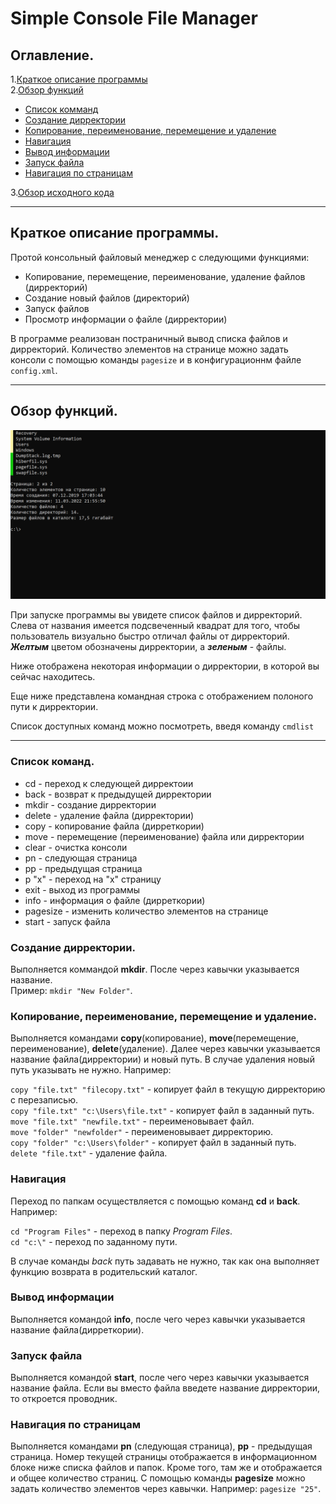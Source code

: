 # Simple Console File Manager
## Оглавление.
1.[Краткое описание программы](#краткое-описание-программы)  
2.[Обзор функций](#обзор-функций)

  * [Список комманд](#список-команд)
  * [Создание дирректории](#создание-дирректории)
  * [Копирование, переименование, перемещение и удаление](#копирование-переименование-перемещение-и-удаление)
  * [Навигация](#навигация)
  * [Вывод информации](#вывод-информации)
  * [Запуск файла](#запуск-файла)
  * [Навигация по страницам](#навигация-по-страницам)

3.[Обзор исходного кода](#обзор-исходного-кода)
___
## Краткое описание программы.
Протой консольный файловый менеджер с следующими функциями:
* Копирование, перемещение, переименование, удаление файлов (дирректорий)
* Создание новый файлов (директорий)
* Запуск файлов
* Просмотр информации о файле (дирректории)

В программе реализован постраничный вывод списка файлов и дирректорий. Количество элементов на странице можно задать консоли с помощью команды `pagesize` и в конфигурационнм файле `config.xml`.
___
## Обзор функций.
![screenshot 1](screenshot_1.PNG)

При запуске программы вы увидете список файлов и дирректорий. Слева от названия имеется подсвеченный квадрат для того, чтобы пользователь визуально быстро отличал файлы от дирректорий. ***Желтым*** цветом обозначены дирректории, а ***зеленым*** - файлы.

Ниже отображена некоторая информации о дирректории, в которой вы сейчас находитесь.

Еще ниже представлена командная строка с отображением полоного пути к дирректории.

Список доступных команд можно посмотреть, введя команду `cmdlist`
___
### Список команд.
* cd - переход к следующей дирректоии
* back - возврат к предыдущей дирректории
* mkdir - создание дирректории
* delete - удаление файла (дирректории)
* copy - копирование файла (дирреткории)
* move - перемещение (переименование) файла или дирректории
* clear - очистка консоли
* pn - следующая страница
* pp - предыдущая страница
* p "x" - переход на "x" страницу
* exit - выход из программы
* info - информация о файле (дирреткории)
* pagesize - изменить количество элементов на странице
* start - запуск файла

### Создание дирректории.
Выполняется коммандой **mkdir**. После через кавычки указывается название.  
Пример: `mkdir "New Folder"`.

### Копирование, переименование, перемещение и удаление.
Выполняется командами **copy**(копирование), **move**(перемещение, переименование), **delete**(удаление). Далее через кавычки указывается название файла(дирректории) и новый путь. В случае удаления новый путь указывать не нужно. Например:

`copy "file.txt" "filecopy.txt"` - копирует файл в текущую дирректорию с перезаписью.  
`copy "file.txt" "c:\Users\file.txt"` - копирует файл в заданный путь.  
`move "file.txt" "newfile.txt"` - переименовывает файл.  
`move "folder" "newfolder"` - переименовывает дирректорию.  
`copy "folder" "c:\Users\folder"` - копирует файл в заданный путь.  
`delete "file.txt"` - удаление файла.

### Навигация
Переход по папкам осуществляется с помощью команд **cd** и **back**. Например:

`cd "Program Files"` - переход в папку *Program Files*.  
`cd "c:\"` - переход по заданному пути.

В случае команды *back* путь задавать не нужно, так как она выполняет функцию возврата в родительский каталог.

### Вывод информации
Выполняется командой **info**, после чего через кавычки указывается название файла(дирреткории).

### Запуск файла
Выполняется командой **start**, после чего через кавычки указывается название файла. Если вы вместо файла введете название дирректории, то откроется проводник.

### Навигация по страницам
Выполняется командами **pn** (следующая страница), **pp** - предыдущая страница. Номер текущей страницы отображается в информационном блоке ниже списка файлов и папок. Кроме того, там же и отображается и общее количество страниц.
С помощью команды **pagesize** можно задать количество элементов через кавычки. Например: `pagesize "25"`.
